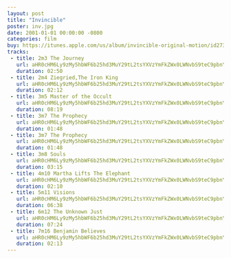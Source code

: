 ```yaml
---
layout: post
title: "Invincible"
poster: inv.jpg
date: 2001-01-01 00:00:00 -0800
categories: film
buy: https://itunes.apple.com/us/album/invincible-original-motion/id273432964
tracks:
 - title: 2m3 The Journey
   url: aHR0cHM6Ly9zMy5hbWF6b25hd3MuY29tL2tsYXVzYmFkZWx0LWNvbS9teC9pbnYvMm0zIFRoZSBKb3VybmV5Lm1wMw==
   duration: 02:50
 - title: 2m4 Ziegried,The Iron King
   url: aHR0cHM6Ly9zMy5hbWF6b25hd3MuY29tL2tsYXVzYmFkZWx0LWNvbS9teC9pbnYvMm00IFppZWdyaWVkLFRoZSBJcm9uIEtpbmcubXAz
   duration: 02:12
 - title: 3m5 Master of the Occult
   url: aHR0cHM6Ly9zMy5hbWF6b25hd3MuY29tL2tsYXVzYmFkZWx0LWNvbS9teC9pbnYvM201IE1hc3RlciBvZiB0aGUgT2NjdWx0Lm1wMw==
   duration: 08:19
 - title: 3m7 The Prophecy
   url: aHR0cHM6Ly9zMy5hbWF6b25hd3MuY29tL2tsYXVzYmFkZWx0LWNvbS9teC9pbnYvM203IFRoZSBQcm9waGVjeSAxLm1wMw==
   duration: 01:48
 - title: 3m7 The Prophecy
   url: aHR0cHM6Ly9zMy5hbWF6b25hd3MuY29tL2tsYXVzYmFkZWx0LWNvbS9teC9pbnYvM203IFRoZSBQcm9waGVjeS5tcDM=
   duration: 01:48
 - title: 3m8 Souls
   url: aHR0cHM6Ly9zMy5hbWF6b25hd3MuY29tL2tsYXVzYmFkZWx0LWNvbS9teC9pbnYvM204IFNvdWxzLm1wMw==
   duration: 03:15
 - title: 4m10 Martha Lifts The Elephant
   url: aHR0cHM6Ly9zMy5hbWF6b25hd3MuY29tL2tsYXVzYmFkZWx0LWNvbS9teC9pbnYvNG0xMCBNYXJ0aGEgTGlmdHMgVGhlIEVsZXBoYW50Lm1wMw==
   duration: 02:10
 - title: 5m11 Visions
   url: aHR0cHM6Ly9zMy5hbWF6b25hd3MuY29tL2tsYXVzYmFkZWx0LWNvbS9teC9pbnYvNW0xMSBWaXNpb25zIDEubXAz
   duration: 06:38
 - title: 6m12 The Unknown Just
   url: aHR0cHM6Ly9zMy5hbWF6b25hd3MuY29tL2tsYXVzYmFkZWx0LWNvbS9teC9pbnYvNm0xMiBUaGUgVW5rbm93biBKdXN0Lm1wMw==
   duration: 07:24
 - title: 7m16 Benjamin Believes
   url: aHR0cHM6Ly9zMy5hbWF6b25hd3MuY29tL2tsYXVzYmFkZWx0LWNvbS9teC9pbnYvN20xNiBCZW5qYW1pbiBCZWxpZXZlcy5tcDM=
   duration: 02:13
---
```

